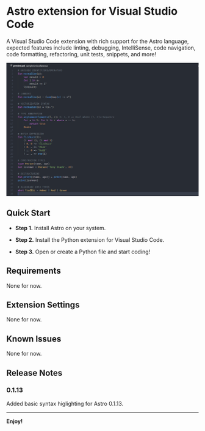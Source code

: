# Astro extension for Visual Studio Code

A Visual Studio Code extension with rich support for the Astro language, expected features include linting, debugging, IntelliSense, code navigation, code formatting, refactoring, unit tests, snippets, and more!

![astro screenshot](https://github.com/AppCypher/Astro/blob/dev/media/images/astro-syntax.png)


## Quick Start
* **Step 1.** Install Astro on your system.

* **Step 2.** Install the Python extension for Visual Studio Code.

* **Step 3.** Open or create a Python file and start coding!

## Requirements

None for now.

## Extension Settings

None for now.

## Known Issues

None for now.

## Release Notes

### 0.1.13

Added basic syntax higlighting for Astro 0.1.13.

-----------------------------------------------------------------------------------------------------------

**Enjoy!**